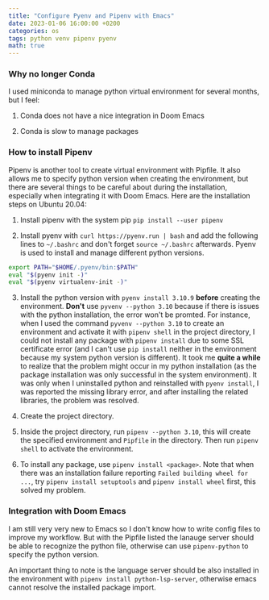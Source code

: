 ```yaml
---
title: "Configure Pyenv and Pipenv with Emacs"
date: 2023-01-06 16:00:00 +0200
categories: os 
tags: python venv pipenv pyenv
math: true
---
```


### Why no longer Conda

I used miniconda to manage python virtual environment for several months, but I feel:

1. Conda does not have a nice integration in Doom Emacs

2. Conda is slow to manage packages


### How to install Pipenv

Pipenv is another tool to create virtual environment with Pipfile.
It also allows me to specify python version when creating the environment, but there are several things to be careful about during the installation, especially when integrating it with Doom Emacs.
Here are the installation steps on Ubuntu 20.04:

1. Install pipenv with the system pip `pip install --user pipenv`

2. Install pyenv with `curl https://pyenv.run | bash` and add the following lines to `~/.bashrc` and don't forget `source ~/.bashrc` afterwards. 
Pyenv is used to install and manage different python versions.

```bash
export PATH="$HOME/.pyenv/bin:$PATH"
eval "$(pyenv init -)"
eval "$(pyenv virtualenv-init -)"
```

3. Install the python version with `pyenv install 3.10.9` **before** creating the environment.
**Don't** use `pyvenv --python 3.10` because if there is issues with the python installation, the error won't be promted.
For instance, when I used the command `pyvenv --python 3.10` to create an environment and activate it with `pipenv shell` in the project directory, I could not install any package with `pipenv install` due to some SSL certificate error (and I can't use `pip install` neither in the environment because my system python version is different).
It took me **quite a while** to realize that the problem might occur in my python installation (as the package installation was only successful in the system environment).
It was only when I uninstalled python and reinstalled with `pyenv install`, I was reported the missing library error, and after installing the related libraries, the problem was resolved.

4. Create the project directory.

5. Inside the project directory, run `pipenv --python 3.10`, this will create the specified environment and `Pipfile` in the directory. 
Then run `pipenv shell` to activate the environment.

6. To install any package, use `pipenv install <package>`.
Note that when there was an installation failure reporting `Failed building wheel for ...`, try `pipenv install setuptools` and `pipenv install wheel` first, this solved my problem.

### Integration with Doom Emacs

I am still very very new to Emacs so I don't know how to write config files to improve my workflow.
But with the Pipfile listed the lanauge server should be able to recognize the python file, otherwise can use `pipenv-python` to specify the python version.

An important thing to note is the language server should be also installed in the environment with `pipenv install python-lsp-server`, otherwise emacs cannot resolve the installed package import.

